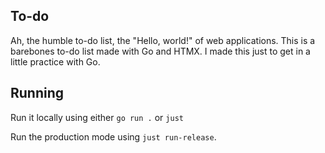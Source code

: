 ## To-do

Ah, the humble to-do list, the "Hello, world!" of web applications.
This is a barebones to-do list made with Go and HTMX.
I made this just to get in a little practice with Go.

## Running

Run it locally using either `go run .` or `just`

Run the production mode using `just run-release`.

